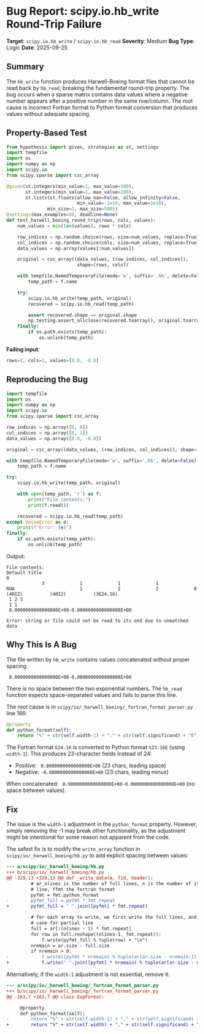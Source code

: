 # Bug Report: scipy.io.hb_write Round-Trip Failure

**Target**: `scipy.io.hb_write` / `scipy.io.hb_read`
**Severity**: Medium
**Bug Type**: Logic
**Date**: 2025-09-25

## Summary

The `hb_write` function produces Harwell-Boeing format files that cannot be read back by `hb_read`, breaking the fundamental round-trip property. The bug occurs when a sparse matrix contains data values where a negative number appears after a positive number in the same row/column. The root cause is incorrect Fortran format to Python format conversion that produces values without adequate spacing.

## Property-Based Test

```python
from hypothesis import given, strategies as st, settings
import tempfile
import os
import numpy as np
import scipy.io
from scipy.sparse import csc_array

@given(st.integers(min_value=1, max_value=100),
       st.integers(min_value=1, max_value=100),
       st.lists(st.floats(allow_nan=False, allow_infinity=False,
                          min_value=-1e10, max_value=1e10),
               min_size=1, max_size=500))
@settings(max_examples=50, deadline=None)
def test_harwell_boeing_round_trip(rows, cols, values):
    num_values = min(len(values), rows * cols)

    row_indices = np.random.choice(rows, size=num_values, replace=True)
    col_indices = np.random.choice(cols, size=num_values, replace=True)
    data_values = np.array(values[:num_values])

    original = csc_array((data_values, (row_indices, col_indices)),
                          shape=(rows, cols))

    with tempfile.NamedTemporaryFile(mode='w', suffix='.hb', delete=False) as f:
        temp_path = f.name

    try:
        scipy.io.hb_write(temp_path, original)
        recovered = scipy.io.hb_read(temp_path)

        assert recovered.shape == original.shape
        np.testing.assert_allclose(recovered.toarray(), original.toarray(), rtol=1e-6)
    finally:
        if os.path.exists(temp_path):
            os.unlink(temp_path)
```

**Failing input**:
```python
rows=1, cols=2, values=[0.0, -0.0]
```

## Reproducing the Bug

```python
import tempfile
import os
import numpy as np
import scipy.io
from scipy.sparse import csc_array

row_indices = np.array([0, 0])
col_indices = np.array([0, 1])
data_values = np.array([0.0, -0.0])

original = csc_array((data_values, (row_indices, col_indices)), shape=(1, 2))

with tempfile.NamedTemporaryFile(mode='w', suffix='.hb', delete=False) as f:
    temp_path = f.name

try:
    scipy.io.hb_write(temp_path, original)

    with open(temp_path, 'r') as f:
        print("File contents:")
        print(f.read())

    recovered = scipy.io.hb_read(temp_path)
except ValueError as e:
    print(f"Error: {e}")
finally:
    if os.path.exists(temp_path):
        os.unlink(temp_path)
```

Output:
```
File contents:
Default title                                                           0
             3             1             1             1
RUA                        1             2             2             0
(40I2)          (40I2)          (3E24.16)
 1 2 3
 1 1
 0.0000000000000000E+00-0.0000000000000000E+00

Error: string or file could not be read to its end due to unmatched data
```

## Why This Is A Bug

The file written by `hb_write` contains values concatenated without proper spacing:
```
 0.0000000000000000E+00-0.0000000000000000E+00
```

There is no space between the two exponential numbers. The `hb_read` function expects space-separated values and fails to parse this line.

The root cause is in `scipy/io/_harwell_boeing/_fortran_format_parser.py` line 166:

```python
@property
def python_format(self):
    return "%" + str(self.width-1) + "." + str(self.significand) + "E"
```

The Fortran format `E24.16` is converted to Python format `%23.16E` (using `width-1`). This produces 23-character fields instead of 24:
- Positive: ` 0.0000000000000000E+00` (23 chars, leading space)
- Negative: `-0.0000000000000000E+00` (23 chars, leading minus)

When concatenated: ` 0.0000000000000000E+00-0.0000000000000000E+00` (no space between values).

## Fix

The issue is the `width-1` adjustment in the `python_format` property. However, simply removing the -1 may break other functionality, as the adjustment might be intentional for some reason not apparent from the code.

The safest fix is to modify the `write_array` function in `scipy/io/_harwell_boeing/hb.py` to add explicit spacing between values:

```diff
--- a/scipy/io/_harwell_boeing/hb.py
+++ b/scipy/io/_harwell_boeing/hb.py
@@ -329,13 +329,13 @@ def _write_data(m, fid, header):
         # ar_nlines is the number of full lines, n is the number of items per
         # line, ffmt the fortran format
         pyfmt = fmt.python_format
-        pyfmt_full = pyfmt * fmt.repeat
+        pyfmt_full = ' '.join([pyfmt] * fmt.repeat)

         # for each array to write, we first write the full lines, and special
         # case for partial line
         full = ar[:(nlines - 1) * fmt.repeat]
         for row in full.reshape((nlines-1, fmt.repeat)):
             f.write(pyfmt_full % tuple(row) + "\n")
         nremain = ar.size - full.size
         if nremain > 0:
-            f.write((pyfmt * nremain) % tuple(ar[ar.size - nremain:]) + "\n")
+            f.write(' '.join([pyfmt] * nremain) % tuple(ar[ar.size - nremain:]) + "\n")
```

Alternatively, if the `width-1` adjustment is not essential, remove it:

```diff
--- a/scipy/io/_harwell_boeing/_fortran_format_parser.py
+++ b/scipy/io/_harwell_boeing/_fortran_format_parser.py
@@ -163,7 +163,7 @@ class ExpFormat:

     @property
     def python_format(self):
-        return "%" + str(self.width-1) + "." + str(self.significand) + "E"
+        return "%" + str(self.width) + "." + str(self.significand) + "E"
```